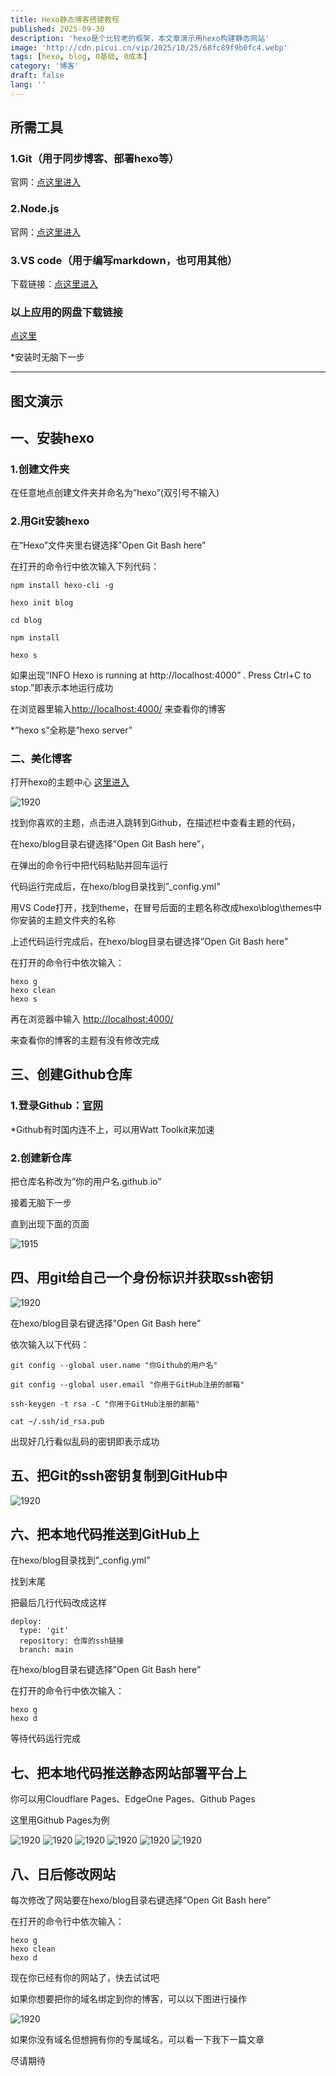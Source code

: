 ```yaml
---
title: Hexo静态博客搭建教程
published: 2025-09-30
description: 'hexo是个比较老的框架，本文章演示用hexo构建静态网站'
image: 'http://cdn.picui.cn/vip/2025/10/25/68fc89f9b0fc4.webp'
tags: [hexo, blog, 0基础, 0成本]
category: '博客'
draft: false
lang: ''
---
```

## 所需工具

### 1.Git（用于同步博客、部署hexo等）
官网：[点这里进入](https://git-scm.com/)

### 2.Node.js
官网：[点这里进入](https://nodejs.org/zh-cn/)

### 3.VS code（用于编写markdown，也可用其他）
下载链接：[点这里进入](https://code.visualstudio.com/download)

### 以上应用的网盘下载链接
[点这里](https://share.feijipan.com/s/uiXXFg63)

*安装时无脑下一步
_________

## 图文演示
## 一、安装hexo

### 1.创建文件夹

在任意地点创建文件夹并命名为”hexo”(双引号不输入)

### 2.用Git安装hexo

在“Hexo”文件夹里右键选择”Open Git Bash here”

在打开的命令行中依次输入下列代码：

```
npm install hexo-cli -g

hexo init blog

cd blog

npm install

hexo s
```

如果出现“INFO Hexo is running at http://localhost:4000” . Press Ctrl+C to stop.”即表示本地运行成功

在浏览器里输入[http://localhost:4000/](http://localhost:4000) 来查看你的博客

*”hexo s”全称是”hexo server”

### 二、美化博客

打开hexo的主题中心 [这里进入](https://hexo.io/themes/)

<img src="http://cdn.picui.cn/vip/2025/10/25/68fc89565b6ec.webp" alt="1920" title="869">

找到你喜欢的主题，点击进入跳转到Github，在描述栏中查看主题的代码，

在hexo/blog目录右键选择”Open Git Bash here”，

在弹出的命令行中把代码粘贴并回车运行

代码运行完成后，在hexo/blog目录找到”_config.yml”

用VS Code打开，找到theme，在冒号后面的主题名称改成hexo\blog\themes中你安装的主题文件夹的名称

上述代码运行完成后，在hexo/blog目录右键选择”Open Git Bash here”

在打开的命令行中依次输入：

```
hexo g
hexo clean
hexo s
```

再在浏览器中输入 [http://localhost:4000/](http://localhost:4000/)

来查看你的博客的主题有没有修改完成

## 三、创建Github仓库

### 1.登录Github：[官网](https://github.com)

*Github有时国内连不上，可以用Watt Toolkit来加速

### 2.创建新仓库

把仓库名称改为”你的用户名.github.io”

接着无脑下一步

直到出现下面的页面

<img src="http://cdn.picui.cn/vip/2025/10/25/68fc8955e3d0d.webp" alt="1915" title="693">

## 四、用git给自己一个身份标识并获取ssh密钥

<img src="http://cdn.picui.cn/vip/2025/10/25/68fc895674bba.webp" alt="1920" title="869">

在hexo/blog目录右键选择”Open Git Bash here”

依次输入以下代码：

```
git config --global user.name "你Github的用户名"

git config --global user.email "你用于GitHub注册的邮箱"

ssh-keygen -t rsa -C "你用于GitHub注册的邮箱"

cat ~/.ssh/id_rsa.pub
```

出现好几行看似乱码的密钥即表示成功

## 五、把Git的ssh密钥复制到GitHub中

<img src="http://free.picui.cn/free/2025/09/30/68db6a1adf837.webp" alt="1920" title="869">

## 六、把本地代码推送到GitHub上

在hexo/blog目录找到”_config.yml”

找到末尾

把最后几行代码改成这样

```
deploy:
  type: 'git'
  repository: 仓库的ssh链接
  branch: main
```

在hexo/blog目录右键选择”Open Git Bash here”

在打开的命令行中依次输入：

```
hexo g
hexo d
```

等待代码运行完成

## 七、把本地代码推送静态网站部署平台上

你可以用Cloudflare Pages、EdgeOne Pages、Github Pages

这里用Github Pages为例

<img src="http://cdn.picui.cn/vip/2025/10/25/68fc89562d8d2.webp" alt="1920" title="869">

<img src="http://cdn.picui.cn/vip/2025/10/25/68fc8956a59be.webp" alt="1920" title="869">

<img src="http://cdn.picui.cn/vip/2025/10/25/68fc8956987c9.webp" alt="1920" title="869">

<img src="http://cdn.picui.cn/vip/2025/10/25/68fc89567e47a.webp" alt="1920" title="869">

<img src="http://cdn.picui.cn/vip/2025/10/25/68fc89565c9df.webp" alt="1920" title="869">

<img src="http://cdn.picui.cn/vip/2025/10/25/68fc89567dbad.webp" alt="1920" title="869">

## 八、日后修改网站

每次修改了网站要在hexo/blog目录右键选择”Open Git Bash here”

在打开的命令行中依次输入：


```
hexo g
hexo clean
hexo d
```

现在你已经有你的网站了，快去试试吧

如果你想要把你的域名绑定到你的博客，可以以下图进行操作

<img src="http://cdn.picui.cn/vip/2025/10/25/68fc8956481f3.webp" alt="1920" title="869">

如果你没有域名但想拥有你的专属域名，可以看一下我下一篇文章

尽请期待